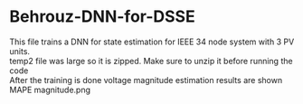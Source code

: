 # Behrouz-DNN-for-DSSE<br>
This file trains a DNN  for state estimation for IEEE 34 node system with 3 PV units.<br>
temp2 file was large so it is zipped. Make sure to unzip it before running the code<br>
After the training is done voltage magnitude estimation results are shown MAPE magnitude.png
